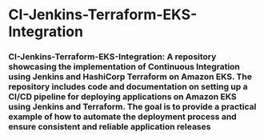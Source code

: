 # CI-Jenkins-Terraform-EKS-Integration

### CI-Jenkins-Terraform-EKS-Integration: A repository showcasing the implementation of Continuous Integration using Jenkins and HashiCorp Terraform on Amazon EKS. The repository includes code and documentation on setting up a CI/CD pipeline for deploying applications on Amazon EKS using Jenkins and Terraform. The goal is to provide a practical example of how to automate the deployment process and ensure consistent and reliable application releases

